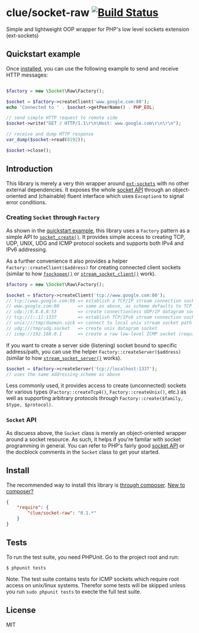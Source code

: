 # clue/socket-raw [![Build Status](https://travis-ci.org/clue/socket-raw.png?branch=master)](https://travis-ci.org/clue/socket-raw)

Simple and lightweight OOP wrapper for PHP's low level sockets extension (ext-sockets)


## Quickstart example

Once [installed](#install), you can use the following example to send and receive HTTP messages:

```php

$factory = new \Socket\Raw\Factory();

$socket = $factory->createClient('www.google.com:80');
echo 'Connected to ' . $socket->getPeerName() . PHP_EOL;

// send simple HTTP request to remote side
$socket->write("GET / HTTP/1.1\r\n\Host: www.google.com\r\n\r\n");

// receive and dump HTTP response
var_dump($socket->read(8192));

$socket->close();

```

## Introduction

This library is merely a very thin wrapper around [`ext-sockets`](http://www.php.net/manual/en/book.sockets.php)
with no other external dependencies.
It exposes the whole [socket API](http://www.php.net/manual/en/ref.sockets.php) through an object-oriented
and (chainable) fluent interface which uses `Exception`s to signal error conditions.

### Creating `Socket` through `Factory`

As shown in the [quickstart example](#quickstart-example), this library uses a `Factory` pattern
as a simple API to [`socket_create()`](http://www.php.net/manual/en/function.socket-create.php).
It provides simple access to creating TCP, UDP, UNIX, UDG and ICMP protocol sockets and supports both IPv4 and IPv6 addressing.

As a further convenience it also provides a helper `Factory::createClient($address)`
for creating connected client sockets
(similar to how [`fsockopen()`](http://www.php.net/manual/en/function.fsockopen.php) or
[`stream_socket_client()`](http://www.php.net/manual/en/function.stream-socket-client.php) work).

```php
$factory = new \Socket\Raw\Factory();

$socket = $factory->createClient('tcp://www.google.com:80');
// tcp://www.google.com:80 => establish a TCP/IP stream connection socket to www.google.com on port 80
// www.google.com:80       => same as above, as scheme defaults to TCP
// udp://8.8.8.8:53        => create connectionless UDP/IP datagram socket connected to google's DNS
// tcp://[::1]:1337        => establish TCP/IPv6 stream connection socket to localhost on port 1337
// unix:///tmp/daemon.sock => connect to local unix stream socket path
// udg:///tmp/udg.socket   => create unix datagram socket
// icmp://192.168.0.1      => create a raw low-level ICMP socket (requires root!)
```

If you want to create a server side (listening) socket bound to specific address/path, you can use the helper `Factory::createServer($address)` (similar to how [`stream_socket_server()`](http://www.php.net/manual/en/function.stream-socket-server.php) works).

```php
$socket = $factory->createServer('tcp://localhost:1337');
// uses the same addressing scheme as above
```

Less commonly used, it provides access to create (unconnected) sockets for various types (`Factory::createTcp4()`, `Factory::createUnix()`, etc.) as well as supporting arbitrary protocols through `Factory::create($family, $type, $protocol)`.

### `Socket` API

As discuess above, the `Socket` class is merely an object-oriented wrapper around a socket resource. As such, it helps if you're familar with socket programming in general. You can refer to PHP's fairly good [socket API](http://www.php.net/manual/en/ref.sockets.php) or the docblock comments in the `Socket` class to get your started.

## Install

The recommended way to install this library is [through composer](http://getcomposer.org). [New to composer?](http://getcomposer.org/doc/00-intro.md)

```JSON
{
    "require": {
        "clue/socket-raw": "0.1.*"
    }
}
```

## Tests

To run the test suite, you need PHPUnit. Go to the project root and run:
````
$ phpunit tests
````

Note: The test suite contains tests for ICMP sockets which require root access
on unix/linux systems. Therefor some tests will be skipped unless you run
`sudo phpunit tests` to execte the full test suite.

## License

MIT
